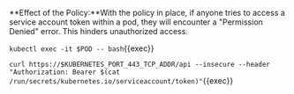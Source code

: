 **Effect of the Policy:**With the policy in place, if anyone tries to access a service account token within a pod, they will encounter a "Permission Denied" error. This hinders unauthorized access.

`kubectl exec -it $POD -- bash`{{exec}}

`curl https://$KUBERNETES_PORT_443_TCP_ADDR/api --insecure --header "Authorization: Bearer $(cat /run/secrets/kubernetes.io/serviceaccount/token)"`{{exec}}
